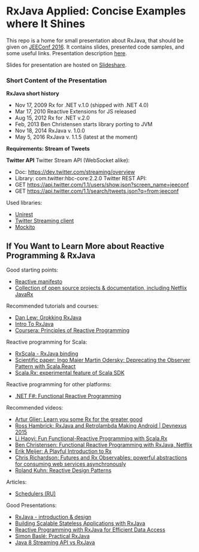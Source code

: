 # RxJava Applied: Concise Examples where It Shines

This repo is a home for small presentation about RxJava, that should be given on [JEEConf 2016](http://jeeconf.com). It contains slides, presented code samples, and some useful links. Presentation description [here](http://jeeconf.com/program/rxjava-applied-consise-examples-where-it-shines/).

Slides for presentation are hosted on [Slideshare](http://www.slideshare.net/neposuda).

### Short Content of the Presentation

__RxJava short history__
- Nov 17, 2009	Rx for .NET v.1.0 (shipped with .NET 4.0)
- Mar 17, 2010	Reactive Extensions for JS released 
- Aug 15, 2012	Rx for .NET v.2.0
- Feb, 2013		Ben Christensen starts library porting to JVM
- Nov 18, 2014	RxJava v. 1.0.0 
- May 5, 2016   RxJava v. 1.1.5 (latest at the moment)

__Requirements: Stream of Tweets__

__Twitter API__
Twitter Stream API (WebSocket alike):
- Doc: https://dev.twitter.com/streaming/overview
- Library: com.twitter:hbc-core:2.2.0
Twitter REST API:
- GET https://api.twitter.com/1.1/users/show.json?screen_name=jeeconf
- GET https://api.twitter.com/1.1/search/tweets.json?q=from:jeeconf


Used libraries:
- [Unirest](http://unirest.io/java.html)
- [Twitter Streaming client](https://github.com/twitter/hbc)
- [Mockito](http://mockito.org)

## If You Want to Learn More about Reactive Programming & RxJava

Good starting points:
- [Reactive manifesto](http://www.reactivemanifesto.org)
- [Collection of open source projects & documentation, including Netflix JavaRx](http://reactivex.io)

Recommended tutorials and courses:
- [Dan Lew: Grokking RxJava](http://blog.danlew.net/2014/09/15/grokking-rxjava-part-1/)
- [Intro To RxJava](https://github.com/Froussios/Intro-To-RxJava)
- [Coursera: Principles of Reactive Programming](https://www.coursera.org/course/reactive)

Reactive programming for Scala:
- [RxScala - RxJava binding](http://reactivex.io/rxscala/)
- [Scientific paper: Ingo Maier Martin Odersky: Deprecating the Observer Pattern with Scala.React](http://infoscience.epfl.ch/record/176887/files/DeprecatingObservers2012.pdf)
- [Scala.Rx: experimental feature of Scala SDK](https://github.com/lihaoyi/scala.rx)

Reactive programming for other platforms:
- [.NET F#: Functional Reactive Programming](https://fsharpforfunandprofit.com/posts/concurrency-reactive/)

Recommended videos:
- [Artur Glier: Learn you some Rx for the greater good](https://www.youtube.com/watch?v=BujWQSjtplc)
- [Ross Hambrick: RxJava and Retrolambda Making Android | Devnexus 2015](https://www.youtube.com/watch?v=vRl3u1I9v2M)
- [Li Haoyi: Fun Functional-Reactive Programming with Scala.Rx](https://www.youtube.com/watch?v=i9mPUU1gu_8)
- [Ben Christensen: Functional Reactive Programming with RxJava, Netflix](https://www.youtube.com/watch?v=_t06LRX0DV0)
- [Erik Meijer: A Playful Introduction to Rx](https://www.youtube.com/watch?v=WKore-AkisY)
- [Chris Richardson: Futures and Rx Observables: powerful abstractions for consuming web services asynchronously](https://www.youtube.com/watch?v=aZkwIA4k2xU)
- [Roland Kuhn: Reactive Design Patterns](https://www.youtube.com/watch?v=nSfXcSWq0ug)

Articles:
- [Schedulers (RU)](https://habrahabr.ru/company/rambler-co/blog/280388/)

Good Presentations:
- [RxJava - introduction & design](ttp://www.slideshare.net/allegrotech/rxjava-introduction-context)
- [Building Scalable Stateless Applications with RxJava](http://www.slideshare.net/rickbwarren/building-scalable-stateless-applications-with-rx-java)
- [Reactive Programming with RxJava for Efficient Data Access](http://www.slideshare.net/Couchbase/reactive-programmingrxjavaefficientdata-benchristensenmichaelnitschinger)
- [Simon Baslé: Practical RxJava](http://www.slideshare.net/SpringCentral/practical-rxjava)
- [Java 8 Streaming API vs RxJava](http://www.slideshare.net/jpaumard/java-8-stream-api-and-rxjava-comparison)
